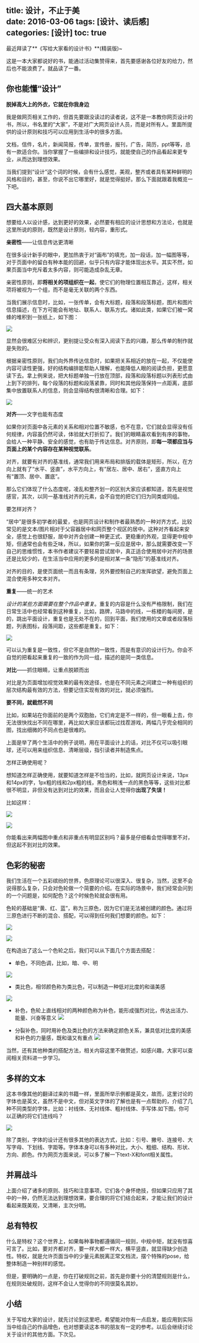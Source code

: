 title: 设计，不止于美      
date: 2016-03-06
tags: [设计、读后感]
categories: [设计]
toc: true
---



最近拜读了**《写给大家看的设计书》**(精装版)~

这是一本大家都说好的书，能通过活动集赞得来，首先要感谢各位好友的给力，然后也不能浪费了。就品读了一番。


## 你也能懂“设计”


**脱掉高大上的外衣，它就在你我身边**

我是做网页相关工作的，但首先要跟没读过的读者说，这不是一本教你网页设计的书，所以，书名里的“大家”，不是对广大网页设计人员，而是对所有人。里面所提供的设计原则和技巧可以应用到生活中的很多方面。

文档，信件，名片，新闻简报，传单，宣传册，报刊，广告，简历，ppt等等，总有一款适合你。当你掌握了一些编排和设计技巧，就能使自己的作品看起来更专业，从而达到理想效果。

当我们提到“设计”这个词的时候，会有什么感觉，美观，整齐或者具有某种鲜明的风格和目的，甚至，你说不出它哪里好，就是觉得挺好。那么下面就跟着我概览一下吧。

## 四大基本原则

想要给人以设计感，达到更好的效果，必然要有相应的设计思想和方法论，也就是这里所说的原则，既然是设计原则，轻内容，重形式。


**亲密性**——让信息传达更清晰

在很多设计新手的眼中，更加热衷于对“画布”的填充，加一段话，加一幅图等等，对于页面中的留白有种本能的回避，似乎只有内容才能体现出水平。其实不然，如果页面当中充斥着太多内容，则可能造成杂乱无章。

亲密性原则，即**将相关的项组织在一起**，使它们的物理位置相互靠近，这样，相关项将被视为一个组，而不是毫无关联的两个东西。

当我们展示信息时，比如，一张传单，会有大标题，段落和段落标题，图片和图片信息描述，在下方可能会有地址、联系人、联系方式。诸如此类，如果它们被一窝蜂的堆积到一张纸上，如下图：

![](design-principle/01.jpg)

显然会很难区分和辨识，更别提让受众有深入阅读下去的兴趣，那么传单的制作就是失败的。

根据亲密性原则，我们向外界传达信息时，如果把关系相近的放在一起，不仅能使内容可读性更强，好的结构编排能帮助人理解，也能降低人眼的阅读负担，更愿意读下去。拿上例来说，把大标题单独一行放在顶部，段落和段落标题以列表形式由上到下的排列，每个段落的标题和段落紧靠，同时和其他段落保持一点距离，底部集中放置联系人的信息，则会显得结构很清晰和合理。如下：

![](design-principle/02.jpg)



**对齐**——文字也能有态度

如果你对页面中各元素的关系和相对位置不敏感，也不在意，它们就会显得没有任何规律，内容虽仍然可读，体验就大打折扣了。我们的眼睛喜欢看到有序的事物，会给人一种平静、安全的感觉，也有助于传达信息。对齐原则，即**每一项都应当与页面上的某个内容存在某种视觉联系**。

对齐，就要有对齐的基准线，通常我们用来布局和排版的载体是矩形，所以，在方向上就有了“水平、竖直”，水平方向上，有“居左、居中、居右”，竖直方向上有“置顶、居中、置底”。

那么它们体现了什么态度呢，凌乱和整齐划一的区别大家应该都知道，首先是视觉感官，其次，以同一基准线对齐的元素，会不自觉的把它们归为同类或同组。

要怎样对齐？

“居中”是很多初学者的最爱，也是网页设计和制作者最熟悉的一种对齐方式，比较常见的是文本/图片相对于父容器居中和网页整个视区的居中。这种对齐看起来安全，感觉上也很舒服，居中对齐会创建一种更正式、更稳重的外观，显得更中规中矩，但通常也会有些乏味，所以，如果你的第一反应是居中，那么就需要改变一下自己的思维惯性，本书作者建议不要轻易尝试居中，真正适合使用居中对齐的场景还是比较少的，在生活当中应用的更多的是相对某一条“隐形”的基准线对齐。

对齐的目的，是使页面统一而且有条理，另外要控制自己的发挥欲望，避免页面上混合使用多种文本对齐。

**重复**——统一的艺术


*设计的某些方面需要在整个作品中重复*。重复的内容是什么没有严格限制，我们在日常生活中也经常看到这种重复，比如，路牌，马路中的线，一栋楼的每间房，是的，跳出平面设计，重复也是无处不在的，回到平面，我们使用的文章或者段落标题，列表图标，段落间距，这些都是重复。如下：

![](design-principle/03.jpg)


可以认为重复是一致性，但它不是自然的一致性，而是有意识的设计行为。你会不自觉的把看起来重复的一致的作为同一组，描述的是同一类信息。

**对比**——抓住眼睛，让重点脱颖而出

对比是为页面增加视觉效果的最有效途径，也是在不同元素之间建立一种有组织的层次结构最有效的方法，但要记住实现有效的对比，就必须强烈。

**要不同，就截然不同**

比如，如果站在你面前的是两个双胞胎，它们肯定是不一样的，但一眼看上去，你无法很快找出不同在哪里，再比如大家应该都玩过找茬游戏，两幅几乎完全相同的图，找出细微的不同点也是很难的。

上面是举了两个生活中的例子说明，用在平面设计上的话，对比不仅可以吸引眼球，还可以用来组织信息、清晰层级，指引读者并制造焦点。

怎样正确使用呢？

想知道怎样正确使用，就要知道怎样是不恰当的，比如，就网页设计来说，13px和14px的字，1px粗的线和2px粗的线，黑色和稍浅一点的黑色等等，这些对比都很不明显，非但没有达到对比的效果，而且会让人觉得你**出现了失误！**

比如这样：

![](design-principle/compare01.jpg)

![](design-principle/compare02.jpg)


你能看出来两幅图中重点和非重点有明显区别吗？最多是仔细看会觉得哪里不对，但这起不到对比的效果。



## 色彩的秘密

我们生活在一个五彩缤纷的世界，色原理论可以很深入、很复杂，当然，这里不会说得那么复杂，只会对色轮做一个简要的介绍。在实际的场景中，我们经常会问到的一个问题是，如何配色？这个时候色轮就会很有用。

色轮的基础是“黄、红、蓝”，称为三原色，因为它们是无法被创建的颜色。通过将三原色进行不断的混合、搭配，可以得到任何我们想要的颜色。如下：

![](design-principle/color_wheel01.jpg)

![](design-principle/color_wheel.jpg)

在构造出了这么一个色轮之后，我们可以从下面几个方面去搭配：

* 单色，不同色调，比如，暗、中、明

![](design-principle/color_wheel02.jpg)

* 类比色，相邻颜色称为类比色，可以制造一种低对比度的和谐美感

![](design-principle/color_wheel03.jpg)


* 补色，色轮上直线相对的两种颜色称为补色，能形成强烈对比，传达出活力、能量、兴奋等意义
![](design-principle/color_wheel04.jpg)


* 分裂补色，同时用补色及类比色的方法来确定颜色关系，兼具低对比度的美感和补色的力量感，既和谐又有重点
![](design-principle/color_wheel05.jpg)

当然，还有其他种类的搭配方法，相关内容这里不做赘述，如感兴趣，大家可以查阅相关资料进一步学习。


## 多样的文本

这本书像其他的翻译过来的书籍一样，里面所举示例都是英文，故而，这里讨论的字体也是英文，虽然不是中文，但对英文字体的了解也是有一点帮助的，介绍了几种不同类型的字体，比如：衬线体、无衬线体、粗衬线体、手写体.如下图，你可以正确的将它们连线吗？

![](design-principle/word-kind.jpg)


除了类别，字体的设计还有很多其他的表达方式，比如：引号、撇号、连接号、大写字母、下划线、字距等。字体本身可以有多种对比，大小、粗细、结构、形状、方向、颜色。作为网页方面来说，可以多了解一下text-X和font相关属性。

## 并肩战斗

上面介绍了诸多的原则、技巧和注意事项，它们各个身怀绝技，但如果只应用了其中的一种，仍然无法达到理想效果，要合理的将它们结合起来，才能让我们的设计看起来既美观，又清晰，主次分明。

## 总有特权

什么是特权？这个世界上，如果每种事物都遵循同一规则，中规中矩，就没有惊喜可言了。比如，要对齐都对齐，要一样大都一样大，横平竖直，就显得缺少创造性。特权，就是允许页面当中的少量元素脱离正常文档流，摆个特殊的pose，给整体制造一种别样的感觉。

但是，要明确的一点是，你在打破规则之前，首先是你要十分的清楚规则是什么，在规则处破规则，这样不会让人觉得你的不同很莫名其妙。

## 小结

关于写给大家的设计，就先讨论到这里吧，希望能对你有一点启发，能应用到实际当中给自己的作品增色，也对想要读这本书的朋友有一定的参考。以后会继续讨论关于设计的其他方面。下次见。


